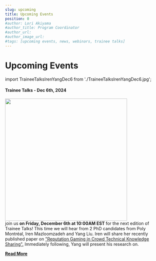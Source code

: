 ```yaml
---
slug: upcoming
title: Upcoming Events
position: 0
#author: Lori Akiyama
#author_title: Program Coordinator 
#author_url: 
#author_image_url: 
#tags: [upcoming events, news, webinars, trainee talks]
---
```

# Upcoming Events 
   
import TraineeTalksIrenYangDec6 from './TraineeTalksIrenYangDec6.jpg';


<div class="container2">
<h4>Trainee Talks - Dec 6th, 2024 </h4>
<div class="events " style={{ 
    '@media screen and (max-width: 966px)': {
        maxHeight: '100%',
        flexWrap: 'wrap',
        maxWidth: '350px'
    }
}}>
<div class="manuel_cosentino_n_CMLApjfI_unsplash1" >
<img src={TraineeTalksIrenYangDec6} width="400px"  />
</div>
<div class="text"> 
join us <strong> on Friday, December 6th at 10:00AM EST </strong> for the next edition of Trainee Talks!  This time we will hear from 2 PhD candidates from Poly Montréal, Iren Mazloomzadeh and Yang Liu.  Iren will share her recently published paper on <a href="https://dl.acm.org/doi/abs/10.1145/3691627">"Reputation Gaming in Crowd Technical Knowledge Sharing".</a>  Immediately following, Yang will present his research on.


<a href="/blog/2022/09/21/upcoming/event/Trainee_Talks_Dec6th"> <strong>Read More</strong></a>
</div>
</div>  </div>
  







